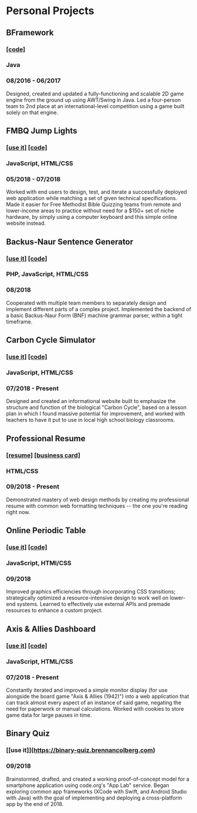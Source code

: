 # Personal Projects

## BFramework
### [\[code\]](https://github.com/BrennanColberg/BFramework) 
### Java
### 08/2016 - 06/2017
Designed, created and updated a fully-functioning and scalable 2D game engine from the ground up using AWT/Swing in Java. Led a four-person team to 2nd place at an international-level competition using a game built solely on that engine.

## FMBQ Jump Lights
### [\[use it\]](https://fmbq.brennancolberg.com) [\[code\]](https://github.com/BrennanColberg/fmbq) 
### JavaScript, HTML/CSS
### 05/2018 - 07/2018
Worked with end users to design, test, and iterate a successfully deployed web application while matching a set of given technical specifications. Made it easier for Free Methodist Bible Quizzing teams from remote and lower-income areas to practice without need for a $150+ set of niche hardware, by simply using a computer keyboard and this simple online website instead.

## Backus-Naur Sentence Generator
### [\[use it\]](https://students.washington.edu/bcolberg/grammar) [\[code\]](https://github.com/BrennanColberg/grammar) 
### PHP, JavaScript, HTML/CSS
### 08/2018
Cooperated with multiple team members to separately design and implement different parts of a complex project. Implemented the backend of a basic Backus-Naur Form (BNF) machine grammar parser, within a tight timeframe.

## Carbon Cycle Simulator
### [\[use it\]](https://carbon.brennancolberg.com) [\[code\]](https://github.com/BrennanColberg/carbon) 
### JavaScript, HTML/CSS
### 07/2018 - Present
Designed and created an informational website built to emphasize the structure and function of the biological "Carbon Cycle", based on a lesson plan in which I found massive potential for improvement, and worked with teachers to have it put to use in local high school biology classrooms.

## Professional Resume
### [\[resume\]](https://resume.brennancolberg.com) [\[business card\]](https://business-card.brennancolberg.com) 
### HTML/CSS
### 09/2018 - Present
Demonstrated mastery of web design methods by creating my professional resume with common web formatting techniques -- the one you're reading right now.

## Online Periodic Table
### [\[use it\]](https://periodic-table.brennancolberg.com) [\[code\]](https://github.com/BrennanColberg/periodic-table) 
### JavaScript, HTMl/CSS
### 09/2018
Improved graphics efficiencies through incorporating CSS transitions; strategically optimized a resource-intensive design to work well on lower-end systems. Learned to effectively use external APIs and premade resources to enhance a custom project.

## Axis & Allies Dashboard
### [\[use it\]](https://axis-allies.brennancolberg.com) [\[code\]](https://github.com/BrennanColberg/axis-allies) 
### JavaScript, HTML/CSS
### 07/2018 - Present
Constantly iterated and improved a simple monitor display (for use alongside the board game "Axis & Allies (1942)") into a web application that can track almost every aspect of an instance of said game, negating the need for paperwork or manual calculations. Worked with cookies to store game data for large pauses in time.

## Binary Quiz
### [\[use it]\](https://binary-quiz.brennancolberg.com)
### 09/2018
Brainstormed, drafted, and created a working proof-of-concept model for a smartphone application using code.org's "App Lab" service. Began exploring common app frameworks (XCode with Swift, and Android Studio with Java) with the goal of implementing and deploying a cross-platform app by the end of 2018.